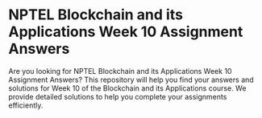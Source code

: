 # NPTEL Blockchain and its Applications Week 10 Assignment Answers

Are you looking for NPTEL Blockchain and its Applications Week 10 Assignment Answers? This repository will help you find your answers and solutions for Week 10 of the Blockchain and its Applications course. We provide detailed solutions to help you complete your assignments efficiently.